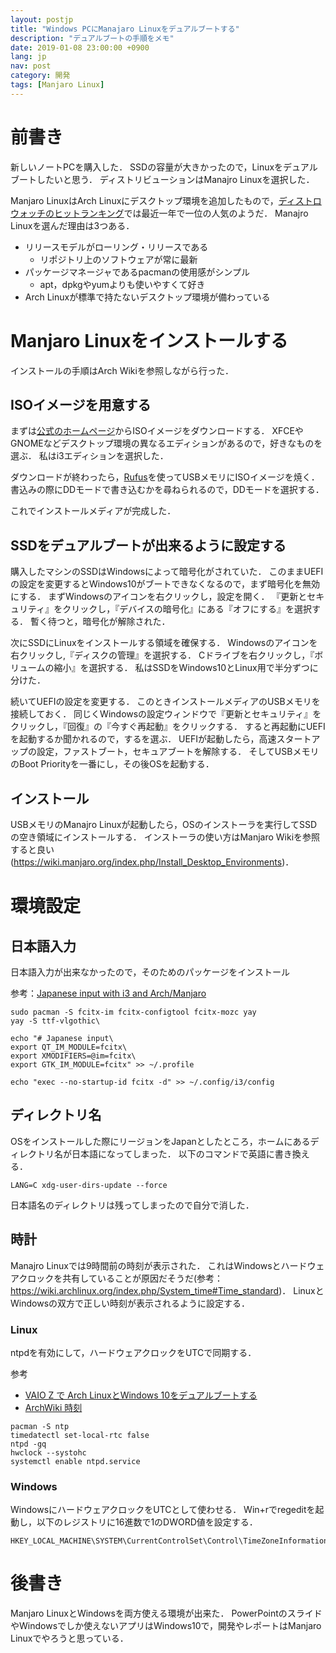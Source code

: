 ```yaml
---
layout: postjp
title: "Windows PCにManajaro Linuxをデュアルブートする"
description: "デュアルブートの手順をメモ"
date: 2019-01-08 23:00:00 +0900
lang: jp
nav: post
category: 開発
tags: [Manjaro Linux]
---
```


# 前書き

新しいノートPCを購入した．
SSDの容量が大きかったので，Linuxをデュアルブートしたいと思う．
ディストリビューションはManajro Linuxを選択した．

Manjaro LinuxはArch Linuxにデスクトップ環境を追加したもので，[ディストロウォッチのヒットランキング](https://distrowatch.com/dwres.php?resource=popularity)では最近一年で一位の人気のようだ．
Manajro Linuxを選んだ理由は3つある．

- リリースモデルがローリング・リリースである
    - リポジトリ上のソフトウェアが常に最新
- パッケージマネージャであるpacmanの使用感がシンプル
    - apt，dpkgやyumよりも使いやすくて好き
- Arch Linuxが標準で持たないデスクトップ環境が備わっている

# Manjaro Linuxをインストールする

インストールの手順はArch Wikiを参照しながら行った．

## ISOイメージを用意する

まずは[公式のホームページ](https://manjaro.org/download/)からISOイメージをダウンロードする．
XFCEやGNOMEなどデスクトップ環境の異なるエディションがあるので，好きなものを選ぶ．
私はi3エディションを選択した．

ダウンロードが終わったら，[Rufus](https://rufus.ie/)を使ってUSBメモリにISOイメージを焼く．
書込みの際にDDモードで書き込むかを尋ねられるので，DDモードを選択する．

これでインストールメディアが完成した．

## SSDをデュアルブートが出来るように設定する

購入したマシンのSSDはWindowsによって暗号化がされていた．
このままUEFIの設定を変更するとWindows10がブートできなくなるので，まず暗号化を無効にする．
まずWindowsのアイコンを右クリックし，設定を開く．
『更新とセキュリティ』をクリックし，『デバイスの暗号化』にある『オフにする』を選択する．
暫く待つと，暗号化が解除された．

次にSSDにLinuxをインストールする領域を確保する．
Windowsのアイコンを右クリックし,『ディスクの管理』を選択する．
Cドライブを右クリックし，『ボリュームの縮小』を選択する．
私はSSDをWindows10とLinux用で半分ずつに分けた．

続いてUEFIの設定を変更する．
このときインストールメディアのUSBメモリを接続しておく．
同じくWindowsの設定ウィンドウで『更新とセキュリティ』をクリックし，『回復』の『今すぐ再起動』をクリックする．
すると再起動にUEFIを起動するか聞かれるので，するを選ぶ．
UEFIが起動したら，高速スタートアップの設定，ファストブート，セキュアブートを解除する．
そしてUSBメモリのBoot Priorityを一番にし，その後OSを起動する．

## インストール

USBメモリのManajro Linuxが起動したら，OSのインストーラを実行してSSDの空き領域にインストールする．
インストーラの使い方はManjaro Wikiを参照すると良い(https://wiki.manjaro.org/index.php/Install_Desktop_Environments)．

# 環境設定

## 日本語入力

日本語入力が出来なかったので，そのためのパッケージをインストール

参考：[Japanese input with i3 and Arch/Manjaro](https://confluence.jaytaala.com/pages/viewpage.action?pageId=18579517)

```
sudo pacman -S fcitx-im fcitx-configtool fcitx-mozc yay
yay -S ttf-vlgothic\

echo "# Japanese input\
export QT_IM_MODULE=fcitx\
export XMODIFIERS=@im=fcitx\
export GTK_IM_MODULE=fcitx" >> ~/.profile

echo "exec --no-startup-id fcitx -d" >> ~/.config/i3/config
```

## ディレクトリ名

OSをインストールした際にリージョンをJapanとしたところ，ホームにあるディレクトリ名が日本語になってしまった．
以下のコマンドで英語に書き換える．

```
LANG=C xdg-user-dirs-update --force
```

日本語名のディレクトリは残ってしまったので自分で消した．

## 時計

Manajro Linuxでは9時間前の時刻が表示された．
これはWindowsとハードウェアクロックを共有していることが原因だそうだ(参考：https://wiki.archlinux.org/index.php/System_time#Time_standard)．
LinuxとWindowsの双方で正しい時刻が表示されるように設定する．

### Linux

ntpdを有効にして，ハードウェアクロックをUTCで同期する．

参考
- [VAIO Z で Arch LinuxとWindows 10をデュアルブートする](https://qiita.com/mopp/items/f1912433abbed69f5f99#%E6%99%82%E5%88%BB%E3%81%AE%E8%A8%AD%E5%AE%9A)
- [ArchWiki 時刻](https://wiki.archlinux.jp/index.php/%E6%99%82%E5%88%BB#Windows_.E3.81.A7_UTC_.E3.82.92.E4.BD.BF.E3.81.86)

```
pacman -S ntp
timedatectl set-local-rtc false
ntpd -gq
hwclock --systohc
systemctl enable ntpd.service
```

### Windows

WindowsにハードウェアクロックをUTCとして使わせる．
Win+rでregeditを起動し，以下のレジストリに16進数で1のDWORD値を設定する．

```
HKEY_LOCAL_MACHINE\SYSTEM\CurrentControlSet\Control\TimeZoneInformation\RealTimeIsUniversal
```

# 後書き

Manjaro LinuxとWindowsを両方使える環境が出来た．
PowerPointのスライドやWindowsでしか使えないアプリはWindows10で，開発やレポートはManjaro Linuxでやろうと思っている．

